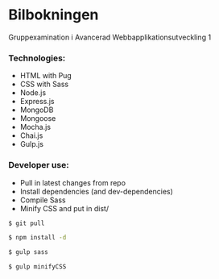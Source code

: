 # Bilbokningen

Gruppexamination i Avancerad Webbapplikationsutveckling 1

### Technologies:
* HTML with Pug
* CSS with Sass
* Node.js
* Express.js
* MongoDB
* Mongoose
* Mocha.js
* Chai.js
* Gulp.js

### Developer use:
* Pull in latest changes from repo
* Install dependencies (and dev-dependencies)
* Compile Sass
* Minify CSS and put in dist/
```sh
$ git pull

$ npm install -d

$ gulp sass

$ gulp minifyCSS
```